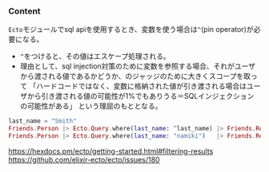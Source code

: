 
### Content

`Ecto`モジュールでsql apiを使用するとき、変数を使う場合は`^`(pin operator)が必要になる。

- `^`をつけると、その値はエスケープ処理される。
- 理由として、sql injection対策のために変数を参照する場合、それがユーザから渡される値であるかどうか、のジャッジのために大きくスコープを取って
「ハードコードではなく、変数に格納された値が引き渡される場合はユーザから引き渡される値の可能性が1%でもありうる＝SQLインジェクションの可能性がある」
という理屈のもととなる。

``` elixir
last_name = "Smith"
Friends.Person |> Ecto.Query.where(last_name: ^last_name) |> Friends.Repo.all # ^が必要　
Friends.Person |> Ecto.Query.where(last_name: "namiki")   |> Friends.Repo.all # ^が不要 
```




https://hexdocs.pm/ecto/getting-started.html#filtering-results
https://github.com/elixir-ecto/ecto/issues/180
